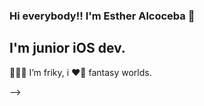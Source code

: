 ### Hi everybody!! I'm Esther Alcoceba 👋 

## I'm junior iOS dev. 

 🦹🏻‍♀️ I’m friky, i ❤️‍🔥 fantasy worlds.

-->
